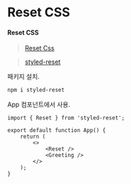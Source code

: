 # Reset CSS

#### Reset CSS

> [Reset Css](https://meyerweb.com/eric/tools/css/reset/)

> [styled-reset](https://github.com/zacanger/styled-reset)

패키지 설치.

```bash
npm i styled-reset
```

App 컴포넌트에서 사용.

```tsx
import { Reset } from 'styled-reset';

export default function App() {
	return (
		<>
			<Reset />
			<Greeting />
		</>
	);
}
```

